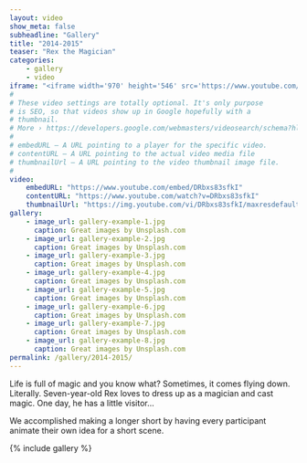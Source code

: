 ```yaml
---
layout: video
show_meta: false
subheadline: "Gallery"
title: "2014-2015"
teaser: "Rex the Magician"
categories:
    - gallery
    - video
iframe: "<iframe width='970' height='546' src='https://www.youtube.com/embed/DRbxs83sfkI' frameborder='0' allowfullscreen></iframe>"
#
# These video settings are totally optional. It's only purpose
# is SEO, so that videos show up in Google hopefully with a 
# thumbnail.
# More › https://developers.google.com/webmasters/videosearch/schema?hl=en&rd=1
#
# embedURL – A URL pointing to a player for the specific video.
# contentURL – A URL pointing to the actual video media file
# thumbnailUrl – A URL pointing to the video thumbnail image file.
#
video:
    embedURL: "https://www.youtube.com/embed/DRbxs83sfkI"
    contentURL: "https://www.youtube.com/watch?v=DRbxs83sfkI"
    thumbnailUrl: "https://img.youtube.com/vi/DRbxs83sfkI/maxresdefault.jpg"
gallery:
    - image_url: gallery-example-1.jpg
      caption: Great images by Unsplash.com
    - image_url: gallery-example-2.jpg
      caption: Great images by Unsplash.com
    - image_url: gallery-example-3.jpg
      caption: Great images by Unsplash.com
    - image_url: gallery-example-4.jpg
      caption: Great images by Unsplash.com
    - image_url: gallery-example-5.jpg
      caption: Great images by Unsplash.com
    - image_url: gallery-example-6.jpg
      caption: Great images by Unsplash.com
    - image_url: gallery-example-7.jpg
      caption: Great images by Unsplash.com
    - image_url: gallery-example-8.jpg
      caption: Great images by Unsplash.com
permalink: /gallery/2014-2015/
---
```

<!--more-->

Life is full of magic and you know what? Sometimes, it comes flying down. Literally. Seven-year-old Rex loves to dress up as a magician and cast magic. One day, he has a little visitor…

We accomplished making a longer short by having every participant animate their own idea for a short scene.

{% include gallery %}
